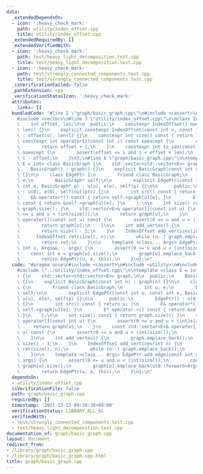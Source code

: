 ```yaml
---
data:
  _extendedDependsOn:
  - icon: ':heavy_check_mark:'
    path: utility/index_offset.cpp
    title: utility/index_offset.cpp
  _extendedRequiredBy: []
  _extendedVerifiedWith:
  - icon: ':heavy_check_mark:'
    path: test/heavy_light_decomposition.test.cpp
    title: test/heavy_light_decomposition.test.cpp
  - icon: ':heavy_check_mark:'
    path: test/strongly_connected_components.test.cpp
    title: test/strongly_connected_components.test.cpp
  _isVerificationFailed: false
  _pathExtension: cpp
  _verificationStatusIcon: ':heavy_check_mark:'
  attributes:
    links: []
  bundledCode: "#line 2 \"graph/basic_graph.cpp\"\n#include <cassert>\n#include <utility>\n\
    #include <vector>\n#line 3 \"utility/index_offset.cpp\"\n\nclass IndexOffset {\n\
    \    int offset, len;\n\n  public:\n    constexpr IndexOffset() noexcept : offset(),\
    \ len() {}\n    explicit constexpr IndexOffset(const int o, const int l) noexcept\
    \ : offset(o), len(l) {}\n    constexpr int size() const { return len; }\n   \
    \ constexpr int operator[](const int i) const noexcept {\n        assert(i < len);\n\
    \        return offset + i;\n    }\n    constexpr int to_idx(const int i) const\
    \ noexcept {\n        assert(offset <= i and i < offset + len);\n        return\
    \ i - offset;\n    }\n};\n#line 6 \"graph/basic_graph.cpp\"\n\ntemplate <class\
    \ E = int> class BasicGraph {\n    std::vector<std::vector<E>> graph;\n\n  public:\n\
    \    BasicGraph() : graph() {}\n    explicit BasicGraph(const int n) : graph(n)\
    \ {}\n\n    class EdgePtr {\n        friend class BasicGraph;\n        int u,\
    \ e;\n        BasicGraph* self;\n\n        explicit EdgePtr(const int u, const\
    \ int e, BasicGraph* p) : u(u), e(e), self(p) {}\n\n      public:\n        EdgePtr()\
    \ : u(0), e(0), self(nullptr) {}\n        int src() const { return u; }\n    \
    \    E& operator*() const { return self->graph[u][e]; }\n        E* operator->()\
    \ const { return &self->graph[u][e]; }\n    };\n\n    int size() const { return\
    \ graph.size(); }\n    std::vector<E>& operator[](const int u) {\n        assert(0\
    \ <= u and u < (int)size());\n        return graph[u];\n    }\n    const std::vector<E>&\
    \ operator[](const int u) const {\n        assert(0 <= u and u < (int)size());\n\
    \        return graph[u];\n    }\n\n    int add_vertex() {\n        graph.emplace_back();\n\
    \        return size() - 1;\n    }\n    IndexOffset add_vertices(int n) {\n  \
    \      IndexOffset ret(size(), n);\n        while (n--) graph.emplace_back();\n\
    \        return ret;\n    }\n\n    template <class... Args> EdgePtr add_edge(const\
    \ int u, Args&&... args) {\n        assert(0 <= u and u < (int)size());\n    \
    \    const int e = graph[u].size();\n        graph[u].emplace_back(std::forward<Args>(args)...);\n\
    \        return EdgePtr(u, e, this);\n    }\n};\n"
  code: "#pragma once\n#include <cassert>\n#include <utility>\n#include <vector>\n\
    #include \"../utility/index_offset.cpp\"\n\ntemplate <class E = int> class BasicGraph\
    \ {\n    std::vector<std::vector<E>> graph;\n\n  public:\n    BasicGraph() : graph()\
    \ {}\n    explicit BasicGraph(const int n) : graph(n) {}\n\n    class EdgePtr\
    \ {\n        friend class BasicGraph;\n        int u, e;\n        BasicGraph*\
    \ self;\n\n        explicit EdgePtr(const int u, const int e, BasicGraph* p) :\
    \ u(u), e(e), self(p) {}\n\n      public:\n        EdgePtr() : u(0), e(0), self(nullptr)\
    \ {}\n        int src() const { return u; }\n        E& operator*() const { return\
    \ self->graph[u][e]; }\n        E* operator->() const { return &self->graph[u][e];\
    \ }\n    };\n\n    int size() const { return graph.size(); }\n    std::vector<E>&\
    \ operator[](const int u) {\n        assert(0 <= u and u < (int)size());\n   \
    \     return graph[u];\n    }\n    const std::vector<E>& operator[](const int\
    \ u) const {\n        assert(0 <= u and u < (int)size());\n        return graph[u];\n\
    \    }\n\n    int add_vertex() {\n        graph.emplace_back();\n        return\
    \ size() - 1;\n    }\n    IndexOffset add_vertices(int n) {\n        IndexOffset\
    \ ret(size(), n);\n        while (n--) graph.emplace_back();\n        return ret;\n\
    \    }\n\n    template <class... Args> EdgePtr add_edge(const int u, Args&&...\
    \ args) {\n        assert(0 <= u and u < (int)size());\n        const int e =\
    \ graph[u].size();\n        graph[u].emplace_back(std::forward<Args>(args)...);\n\
    \        return EdgePtr(u, e, this);\n    }\n};\n"
  dependsOn:
  - utility/index_offset.cpp
  isVerificationFile: false
  path: graph/basic_graph.cpp
  requiredBy: []
  timestamp: '2021-12-17 09:20:39+09:00'
  verificationStatus: LIBRARY_ALL_AC
  verifiedWith:
  - test/strongly_connected_components.test.cpp
  - test/heavy_light_decomposition.test.cpp
documentation_of: graph/basic_graph.cpp
layout: document
redirect_from:
- /library/graph/basic_graph.cpp
- /library/graph/basic_graph.cpp.html
title: graph/basic_graph.cpp
---
```

